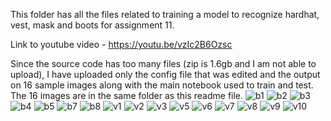 This folder has all the files related to training a model to recognize hardhat, vest, mask and boots for assignment 11.

Link to youtube video - https://youtu.be/vzIc2B6Ozsc

Since the source code has too many files (zip is 1.6gb and I am not able to upload), I have uploaded only the config file that was edited and the output on 16 sample images along with the main notebook used to train and test.
The 16 images are in the same folder as this readme file.
![b1](https://user-images.githubusercontent.com/56063876/146685134-14ef4490-c954-4b72-9644-7088544b7327.jpg)
![b2](https://user-images.githubusercontent.com/56063876/146685135-3eae27d9-b9fe-4b6d-a8c4-fa3f79093974.jpg)
![b3](https://user-images.githubusercontent.com/56063876/146685138-2487f92b-4677-4cfd-85e4-45c707297327.jpg)
![b4](https://user-images.githubusercontent.com/56063876/146685140-aa19e81b-82d4-4e95-8a56-134c9ab15b57.jpg)
![b5](https://user-images.githubusercontent.com/56063876/146685142-5e84f01d-424d-4442-9265-4d0d4f7ba7f6.jpg)
![b7](https://user-images.githubusercontent.com/56063876/146685143-8561bbf2-f65b-4406-9d15-d233616554d1.jpg)
![b8](https://user-images.githubusercontent.com/56063876/146685144-744491f1-79ef-42cf-a6fb-0201ce616298.jpg)
![v1](https://user-images.githubusercontent.com/56063876/146685145-f60234fb-9d63-4650-a1b6-f121966b443c.jpg)
![v2](https://user-images.githubusercontent.com/56063876/146685146-7d1d62fc-26b4-4157-8822-e3ecdb10760a.jpg)
![v3](https://user-images.githubusercontent.com/56063876/146685147-545cf015-e1f6-4bea-8f6d-ea051f2c26ec.jpg)
![v5](https://user-images.githubusercontent.com/56063876/146685148-75f60854-4f0b-46bf-8c40-4aff47f8d50b.jpg)
![v6](https://user-images.githubusercontent.com/56063876/146685150-9d0a50df-6b5f-4fa4-8630-663b05df64d4.jpg)
![v7](https://user-images.githubusercontent.com/56063876/146685152-e6918c3f-3b43-4ec0-bf12-9539b41e3dca.jpg)
![v8](https://user-images.githubusercontent.com/56063876/146685153-a4b85426-7543-4c58-9cdf-5c5d00ca82c0.jpg)
![v9](https://user-images.githubusercontent.com/56063876/146685155-60757ac1-b2af-4592-9d57-3c4c638d0542.jpg)
![v10](https://user-images.githubusercontent.com/56063876/146685157-1649e541-e6d1-4510-85fc-3c6a3cccfb85.jpg)
